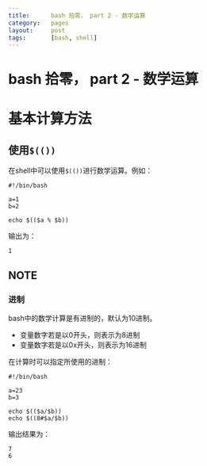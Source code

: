 ```yaml
---
title:      bash 拾零， part 2 - 数学运算
category:   pages
layout:     post
tags:       [bash, shell]
---
```




bash 拾零， part 2 - 数学运算
==================


# 基本计算方法

## 使用`$(())`

在shell中可以使用`$(())`进行数学运算。例如：

    #!/bin/bash
    
    a=1
    b=2
    
    echo $(($a % $b))
    

输出为：

    1
    

## NOTE

### 进制

bash中的数学计算是有进制的，默认为10进制。

*   变量数字若是以0开头，则表示为8进制
*   变量数字若是以0x开头，则表示为16进制

在计算时可以指定所使用的进制：

    #!/bin/bash
    
    a=23
    b=3
    
    echo $(($a/$b))
    echo $((8#$a/$b))
    

输出结果为：

    7
    6
